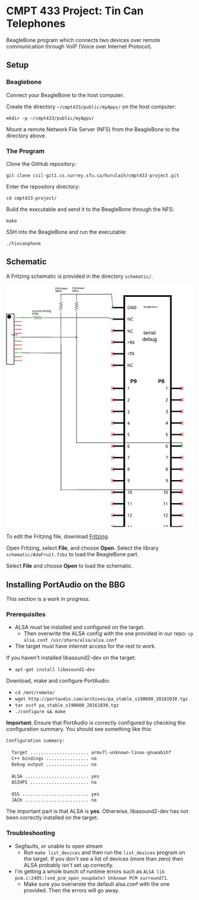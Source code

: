 # CMPT 433 Project: Tin Can Telephones

BeagleBone program which connects two devices over remote communication through VoIP (Voice over Internet Protocol).

## Setup

### Beaglebone

Connect your BeagleBone to the host computer.

Create the directory `~/cmpt433/public/myApps/` on the host computer:
```shell
mkdir -p ~/cmpt433/public/myApps/
```

Mount a remote Network File Server (NFS) from the BeagleBone to the directory above.

### The Program

Clone the GitHub repository:
```shell
git clone csil-git1.cs.surrey.sfu.ca/hurulaih/cmpt433-project.git
```

Enter the repository directory:
```shell
cd cmpt433-project/
```

Build the executable and send it to the BeagleBone through the NFS:
```shell
make
```

SSH into the BeagleBone and run the executable:
```shell
./tincanphone
```

## Schematic

A Fritzing schematic is provided in the directory `schematic/`.

![Schematic](readme-img/schematic.jpg)

To edit the Fritzing file, download [Fritzing](https://fritzing.org/download/).

Open Fritzing, select **File**, and choose **Open**. Select the library `schematic/AdaFruit.fzbz` to load the BeagleBone part.

Select **File** and choose **Open** to load the schematic.

## Installing PortAudio on the BBG

This section is a work in progress.

### Prerequisites
* ALSA must be installed and configured on the target.
  * Then overwrite the ALSA config with the one provided in our repo: `cp alsa.conf /usr/share/alsa/alsa.conf`
* The target must have internet access for the rest to work.

If you haven't installed libasound2-dev on the target:
* `apt-get install libasound2-dev`

Download, make and configure PortAudio:
* `cd /mnt/remote/`
* `wget http://portaudio.com/archives/pa_stable_v190600_20161030.tgz`
* `tar xvzf pa_stable_v190600_20161030.tgz`
* `./configure && make`

**Important**. Ensure that PortAudio is correctly configured by checking the configuration summary. You should see something like this:

```
Configuration summary:

  Target ...................... armv7l-unknown-linux-gnueabihf
  C++ bindings ................ no
  Debug output ................ no

  ALSA ........................ yes
  ASIHPI ...................... no

  OSS ......................... yes
  JACK ........................ no
```

The important part is that ALSA is **yes**. Otherwise, libasound2-dev has not been correctly installed on the target.

### Troubleshooting

* Segfaults, or unable to open stream
  * Run `make list_devices` and then run the `list_devices` program on the target. If you don't see a list of devices (more than zero) then ALSA probably isn't set up correctly.
* I'm getting a whole bunch of runtime errors such as `ALSA lib pcm.c:2495:(snd_pcm_open_noupdate) Unknown PCM surround71`.
  * Make sure you overwrote the default alsa.conf with the one provided. Then the errors will go away.
